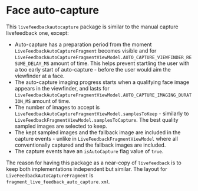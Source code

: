 # Face auto-capture

This `livefeedbackautocapture` package is similar to the manual capture livefeedback one, except:

* Auto-capture has a preparation period from the moment `LiveFeedbackAutoCaptureFragment` becomes visible and for
  `LiveFeedbackAutoCaptureFragmentViewModel.AUTO_CAPTURE_VIEWFINDER_RESUME_DELAY_MS` amount of time. This helps prevent startling the user
  with a too early start of auto-capture - before the user would aim the viewfinder at a face.
* The auto-capture imaging progress starts when a qualifying face image appears in the viewfinder, and lasts for
  `LiveFeedbackAutoCaptureFragmentViewModel.AUTO_CAPTURE_IMAGING_DURATION_MS` amount of time.
* The number of images to accept is `LiveFeedbackAutoCaptureFragmentViewModel.samplesToKeep` - similarly to
  `LiveFeedbackFragmentViewModel.samplesToCapture`. The best quality sampled images are selected to keep.
* The kept sampled images and the fallback image are included in the capture events - unlike in `LiveFeedbackFragmentViewModel` where all
  conventionally captured and the fallback images are included.
* The capture events have an `isAutoCapture` flag value of `true`.

The reason for having this package as a near-copy of `livefeedback` is to keep both implementations independent but similar. The layout for
`LiveFeedbackAutoCaptureFragment` is `fragment_live_feedback_auto_capture.xml`.

